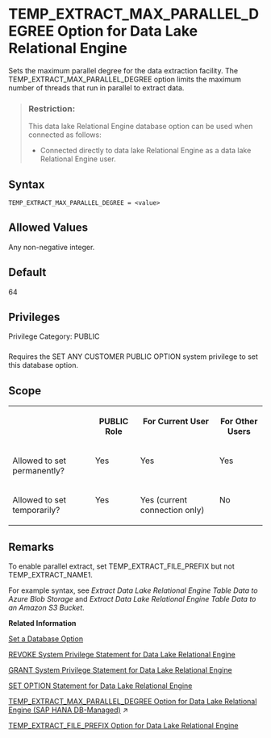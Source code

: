 <!-- loio00f65e6745b74f7090225e374f2a80c9 -->

# TEMP\_EXTRACT\_MAX\_PARALLEL\_DEGREE Option for Data Lake Relational Engine

Sets the maximum parallel degree for the data extraction facility. The TEMP\_EXTRACT\_MAX\_PARALLEL\_DEGREE option limits the maximum number of threads that run in parallel to extract data.



> ### Restriction:  
> This data lake Relational Engine database option can be used when connected as follows:
> 
> -   Connected directly to data lake Relational Engine as a data lake Relational Engine user.



<a name="loio00f65e6745b74f7090225e374f2a80c9__temp_extract_max_parallel_syntax1"/>

## Syntax

```
TEMP_EXTRACT_MAX_PARALLEL_DEGREE = <value>
```



<a name="loio00f65e6745b74f7090225e374f2a80c9__temp_extract_max_parallel_values1"/>

## Allowed Values

Any non-negative integer.



<a name="loio00f65e6745b74f7090225e374f2a80c9__temp_extract_max_parallel_default1"/>

## Default

64



<a name="loio00f65e6745b74f7090225e374f2a80c9__temp_extract_max_parallel_priv1"/>

## Privileges

Privilege Category: PUBLIC



### 

Requires the SET ANY CUSTOMER PUBLIC OPTION system privilege to set this database option.



<a name="loio00f65e6745b74f7090225e374f2a80c9__temp_extract_max_parallel_scope1"/>

## Scope


<table>
<tr>
<th valign="top">

 



</th>
<th valign="top">

PUBLIC Role



</th>
<th valign="top">

For Current User



</th>
<th valign="top">

For Other Users



</th>
</tr>
<tr>
<td valign="top">

Allowed to set permanently?



</td>
<td valign="top">

Yes



</td>
<td valign="top">

Yes



</td>
<td valign="top">

Yes



</td>
</tr>
<tr>
<td valign="top">

Allowed to set temporarily?



</td>
<td valign="top">

Yes



</td>
<td valign="top">

Yes \(current connection only\)



</td>
<td valign="top">

No



</td>
</tr>
</table>



<a name="loio00f65e6745b74f7090225e374f2a80c9__temp_extract_max_parallel_remarks1"/>

## Remarks

To enable parallel extract, set TEMP\_EXTRACT\_FILE\_PREFIX but not TEMP\_EXTRACT\_NAME1.

For example syntax, see *Extract Data Lake Relational Engine Table Data to Azure Blob Storage* and *Extract Data Lake Relational Engine Table Data to an Amazon S3 Bucket*.

**Related Information**  


[Set a Database Option](set-a-database-option-0dcb893.md "You set options with the SET OPTION statement.")

[REVOKE System Privilege Statement for Data Lake Relational Engine](../080-sql-statements/revoke-system-privilege-statement-for-data-lake-relational-engine-a3eadda.md "Removes specific system privileges from specific users and the right to administer the privilege.")

[GRANT System Privilege Statement for Data Lake Relational Engine](../080-sql-statements/grant-system-privilege-statement-for-data-lake-relational-engine-a3dfcb0.md "Grants specific system privileges to users or roles, with or without administrative rights.")

[SET OPTION Statement for Data Lake Relational Engine](../080-sql-statements/set-option-statement-for-data-lake-relational-engine-a625da7.md "Changes options that affect the behavior of the database and its compatibility with Transact-SQL. Setting the value of an option can change the behavior for all users or an individual user, in either a temporary or permanent scope.")

[TEMP_EXTRACT_MAX_PARALLEL_DEGREE Option for Data Lake Relational Engine (SAP HANA DB-Managed)](https://help.sap.com/viewer/a898e08b84f21015969fa437e89860c8/2023_1_QRC/en-US/8b1135ed7e324674bbfaede1484ce890.html "Sets the maximum parallel degree for the data extraction facility. The TEMP_EXTRACT_MAX_PARALLEL_DEGREE option limits the maximum number of threads that run in parallel to extract data.") :arrow_upper_right:

[TEMP\_EXTRACT\_FILE\_PREFIX Option for Data Lake Relational Engine](temp-extract-file-prefix-option-for-data-lake-relational-engine-09cd773.md "Sets the prefix of file name for the generated output file of the data parallel extraction facility. thread_ID starts from 1. filecount starts from 1 for each thread ID. Thefilecount part increments when the size of the output file reaches the file size limit specified by the TEMP_EXTRACT_SIZE option.")


